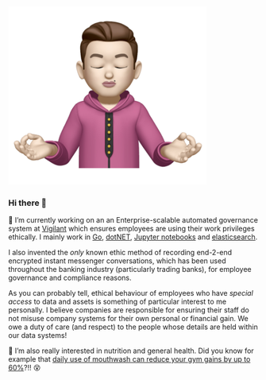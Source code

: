 <img src="assets/memoji.jpg" alt="memoji in a zen pose" width="400px"/>

### Hi there 👋

🔭 I’m currently working on an an Enterprise-scalable automated governance system at [Vigilant](https://github.com/VigilantApps) which ensures employees are using their work privileges ethically. I mainly work in [Go](https://go.dev), [dotNET](https://dot.net), [Jupyter notebooks](https://jupyter.org/) and [elasticsearch](https://www.elastic.co/).

I also invented the _only_ known ethic method of recording end-2-end encrypted instant messenger conversations, which has been used throughout the banking industry (particularly trading banks), for employee governance and compliance reasons.

As you can probably tell, ethical behaviour of employees who have _special access_ to data and assets is something of particular interest to me personally. I believe companies are responsible for ensuring their staff do not misuse company systems for their own personal or financial gain. We owe a duty of care (and respect) to the people whose details are held within our data systems!

🌱 I’m also really interested in nutrition and general health. Did you know for example that [daily use of mouthwash can reduce your gym gains by up to 60%](https://is.gd/AYIwxr)?!! 😵
